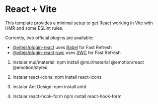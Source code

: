 # React + Vite

This template provides a minimal setup to get React working in Vite with HMR and some ESLint rules.

Currently, two official plugins are available:

- [@vitejs/plugin-react](https://github.com/vitejs/vite-plugin-react/blob/main/packages/plugin-react/README.md) uses [Babel](https://babeljs.io/) for Fast Refresh
- [@vitejs/plugin-react-swc](https://github.com/vitejs/vite-plugin-react-swc) uses [SWC](https://swc.rs/) for Fast Refresh


1. Instalar  mui/material: 
npm install @mui/material @emotion/react @emotion/styled

2. Instalar react-icons:
npm install react-icons

3. Instalar Ant Design:
npm install antd

4. Instalar react-hook-form
npm install react-hook-form



